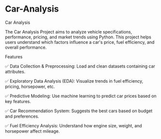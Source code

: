 # Car-Analysis
Car Analysis

The Car Analysis Project aims to analyze vehicle specifications, performance, pricing, and market trends using Python. This project helps users understand which factors influence a car's price, fuel efficiency, and overall performance.

Features

✅ Data Collection & Preprocessing: Load and clean datasets containing car attributes.

✅ Exploratory Data Analysis (EDA): Visualize trends in fuel efficiency, pricing, horsepower, etc.

✅ Predictive Modeling: Use machine learning to predict car prices based on key features.

✅ Car Recommendation System: Suggests the best cars based on budget and preferences.

✅ Fuel Efficiency Analysis: Understand how engine size, weight, and horsepower affect mileage.



